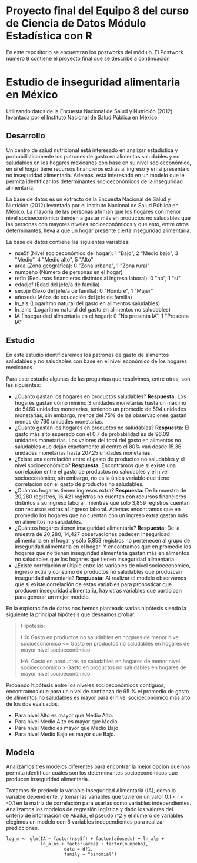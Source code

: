 # Proyecto final del Equipo 8 del curso de Ciencia de Datos Módulo Estadística con R
En este repositorio se encuentran los postworks del módulo.
El Postwork número 8 contiene el proyecto final que se describe a continuación

# Estudio de inseguridad alimentaria en México
Utilizando datos de la Encuesta Nacional de Salud y Nutrición (2012) levantada por el Instituto Nacional de Salud Pública en México. 

## Desarrollo

Un centro de salud nutricional está interesado en analizar estadística y probabilísticamente los patrones de gasto en alimentos saludables y no saludables en los hogares mexicanos con base en su nivel socioeconómico, en si el hogar tiene recursos financieros extras al ingreso y en si presenta o no inseguridad alimentaria. Además, está interesado en un modelo que le permita identificar los determinantes socioeconómicos de la inseguridad alimentaria.

La base de datos es un extracto de la Encuesta Nacional de Salud y Nutrición (2012) levantada por el Instituto Nacional de Salud Pública en México. La mayoría de las personas afirman que los hogares con menor nivel socioeconómico tienden a gastar más en productos no saludables que las personas con mayores niveles socioeconómicos y que esto, entre otros determinantes, lleva a que un hogar presente cierta inseguridad alimentaria.

La base de datos contiene las siguientes variables:

- nse5f (Nivel socioeconómico del hogar): 1 "Bajo", 2 "Medio bajo", 3 "Medio", 4 "Medio alto", 5 "Alto"
- area (Zona geográfica): 0 "Zona urbana", 1 "Zona rural"
- numpeho (Número de personas en el hogar)
- refin (Recursos financieros distintos al ingreso laboral): 0 "no", 1 "sí"
- edadjef (Edad del jefe/a de familia)
- sexoje (Sexo del jefe/a de familia): 0 "Hombre", 1 "Mujer"
- añosedu (Años de educación del jefe de familia)
- ln_als (Logaritmo natural del gasto en alimentos saludables)
- ln_alns (Logaritmo natural del gasto en alimentos no saludables)
- IA (Inseguridad alimentaria en el hogar): 0 "No presenta IA", 1 "Presenta IA"

## Estudio
En este estudio identificaremos los patrones de gasto de alimentos saludables y no saludables con base en el nivel económico de los hogares mexicanos. 

Para este estudio algunas de las preguntas que resolvimos, entre otras, son las siguientes:

- ¿Cuánto gastan los hogares en productos saludables? **Respuesta:** Los hogares gastan cómo mínimo 3 unidades monetarias hasta un máximo de 5460 unidades monetarias, teniendo un promedio de 594 unidades monetarias, sin embargo, menos del 75% de las observaciones gastan menos de 760 unidades monetarias.
- ¿Cuánto gastan los hogares en productos no saludables? **Respuesta:** El gasto más alto esperado con el 0.7 de probabilidad es de 96.09 unidades monetarias. Los valores del total del gasto en alimentos no saludables que dejan exactamente al centro el 80% van desde 15.36 unidades monetarias hasta 207.25 unidades monetarias.
- ¿Existe una correlación entre el gasto de productos no saludables y el nivel socioeconómico? **Respuesta:** Encontramos que sí existe una correlación entre el gasto de productos no saludables y el nivel socioeconómico, sin embargo, no es la única variable que tiene correlación con el gasto de productos no saludables.   
- ¿Cuántos hogares tienen ingresos extra? **Respuesta:** De la muestra de 20,280 registros, 16,421 registros no cuentan con recursos financieros distintos a su ingreso laboral, mientras que solo 3,859 registros cuentan con recursos extras al ingreso laboral. Además encontramos que en promedio los hogares que no cuentan con un ingreso extra gastan más en alimentos no saludables.
- ¿Cuántos hogares tienen inseguridad alimentaria? **Respuesta:** De la muestra de 20,280, 14,427 observaciones padecen inseguridad alimentaria en el hogar y sólo 5,853 registros no pertenecen al grupo de inseguridad alimentaria en el hogar. Y encontramos que en promedio los hogares que no tienen inseguridad alimentaria gastan más en alimentos no saludables que los hogares que tienen inseguridad alimentaria. 
- ¿Existe correlación múltiple entre las variables de nivel socioeconómico, ingreso extra y consumo de productos no saludables que produzcan inseguridad alimentaria? **Respuesta:** Al realizar el modelo observamos que si existe correlación de estas variables para pronosticar que producen inseguridad alimentaria, hay otras variables que participan para generar un mejor modelo.

En la exploración de datos nos hemos planteado varias hipótesis siendo la siguiente la principal hipótesis que deseamos probar.

> Hipótesis:
>
> H0: Gasto en productos no saludables en hogares de menor nivel socioeconómico <= Gasto en productos no saludables en hogares de mayor nivel socioeconómico.
>
> HA: Gasto en productos no saludables en hogares de menor nivel socioeconómico > Gasto en productos no saludables en hogares de mayor nivel socioeconómico.

Probando hipótesis entre los niveles socioeconómicos contiguos, encontramos que para un nivel de confianza de 95 % el promedio de gasto de alimentos no saludables es mayor para el nivel socioeconómico más alto de los dos evaluados.
    
- Para nivel Alto es mayor que Medio Alto. 
- Para nivel Medio Alto es mayor que Medio.
- Para nivel Medio es mayor que Medio Bajo.
- Para nivel Medio Bajo es mayor que Bajo.

## Modelo
Analizamos tres modelos diferentes para encontrar la mejor opción que nos permita identificar cuáles son los determinantes socioeconómicos que producen inseguridad alimentaria. 

Tratamos de predecir la variable Inseguridad Alimentaria (IA), como la variable dependiente, y tomar las variables que tuvieron un valor 0.1 < r < -0.1 en la matriz de correlación para usarlas como variables independientes. Analizamos los modelos de regresión logística y dado los valores del criterio de información de Akaike, el pseudo r^2 y el número de variables elegimos un modelo con 6 variables independientes para realizar predicciones.

```
log_m <- glm(IA ~ factor(nse5f) + factor(añosedu) + ln_als +
             ln_alns + factor(area) + factor(numpeho), 
                      data = df1, 
                      family = "binomial")
```

